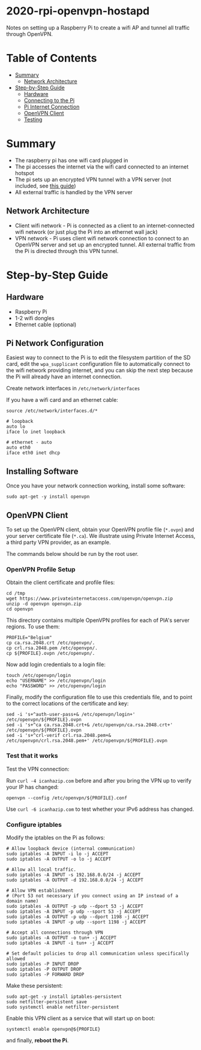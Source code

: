 # 2020-rpi-openvpn-hostapd

Notes on setting up a Raspberry Pi to create a wifi AP and tunnel all traffic through OpenVPN.

# Table of Contents

* [Summary](#summary)
    * [Network Architecture](#network-architecture)
* [Step\-by\-Step Guide](#step-by-step-guide)
    * [Hardware](#hardware)
    * [Connecting to the Pi](#connecting-to-the-pi)
    * [Pi Internet Connection](#pi-internet-connection)
    * [OpenVPN Client](#openvpn-client)
    * [Testing](#testing)

# Summary

* The raspberry pi has one wifi card plugged in
* The pi accesses the internet via the wifi card connected to an internet hotspot
* The pi sets up an encrypted VPN tunnel with a VPN server (not included, see [this guide](https://github.com/charlesreid1/2020-openvpn-mfa-google-auth))
* All external traffic is handled by the VPN server

## Network Architecture

* Client wifi network - Pi is connected as a client to an internet-connected wifi
  network (or just plug the Pi into an ethernet wall jack)
* VPN network - Pi uses client wifi network connection to connect to an OpenVPN server
  and set up an encrypted tunnel. All external traffic from the Pi is directed through
  this VPN tunnel.

# Step-by-Step Guide

## Hardware

* Raspberry Pi
* 1-2 wifi dongles
* Ethernet cable (optional)

## Pi Network Configuration

Easiest way to connect to the Pi is to edit the filesystem partition of the SD card, edit the `wpa_supplicant`
configuration file to automatically connect to the wifi network providing internet, and you can skip the next step
because the Pi will already have an internet connection.

Create network interfaces in `/etc/network/interfaces`

If you have a wifi card and an ethernet cable:

```
source /etc/network/interfaces.d/*

# loopback
auto lo
iface lo inet loopback

# ethernet - auto
auto eth0
iface eth0 inet dhcp
```

## Installing Software

Once you have your network connection working,
install some software:

```
sudo apt-get -y install openvpn
```

## OpenVPN Client

To set up the OpenVPN client, obtain your OpenVPN profile file (`*.ovpn`) and your server certificate
file (`*.ca`). We illustrate using Private Internet Access, a third party VPN provider, as an example.

The commands below should be run by the root user.

### OpenVPN Profile Setup

Obtain the client certificate and profile files:

```
cd /tmp
wget https://www.privateinternetaccess.com/openvpn/openvpn.zip
unzip -d openvpn openvpn.zip
cd openvpn
```

This directory contains multiple OpenVPN profiles for each of PIA's server regions. To use them:

```
PROFILE="Belgium"
cp ca.rsa.2048.crt /etc/openvpn/.
cp crl.rsa.2048.pem /etc/openvpn/.
cp ${PROFILE}.ovpn /etc/openvpn/.
```

Now add login credentials to a login file:

```
touch /etc/openvpn/login
echo "USERNAME" >> /etc/openvpn/login
echo "PASSWORD" >> /etc/openvpn/login
```

Finally, modify the configuration file to use this credentials file, and to point to the correct
locations of the certificate and key:

```
sed -i 's+^auth-user-pass+& /etc/openvpn/login+' /etc/openvpn/${PROFILE}.ovpn
sed -i 's+^ca ca.rsa.2048.crt+& /etc/openvpn/ca.rsa.2048.crt+' /etc/openvpn/${PROFILE}.ovpn
sed -i 's+^crl-verif crl.rsa.2048.pem+& /etc/openvpn/crl.rsa.2048.pem+' /etc/openvpn/${PROFILE}.ovpn
```

### Test that it works

Test the VPN connection:

Run `curl -4 icanhazip.com` before and after you bring the VPN up to verify your IP has changed:

```
openvpn --config /etc/openvpn/${PROFILE}.conf
```

Use `curl -6 icanhazip.com` to test whether your IPv6 address has changed.

### Configure iptables

Modify the iptables on the Pi as follows:

```
# Allow loopback device (internal communication)
sudo iptables -A INPUT -i lo -j ACCEPT
sudo iptables -A OUTPUT -o lo -j ACCEPT

# Allow all local traffic.
sudo iptables -A INPUT -s 192.168.0.0/24 -j ACCEPT
sudo iptables -A OUTPUT -d 192.168.0.0/24 -j ACCEPT

# Allow VPN establishment
# (Port 53 not necessary if you connect using an IP instead of a domain name)
sudo iptables -A OUTPUT -p udp --dport 53 -j ACCEPT
sudo iptables -A INPUT -p udp --sport 53 -j ACCEPT
sudo iptables -A OUTPUT -p udp --dport 1198 -j ACCEPT
sudo iptables -A INPUT -p udp --sport 1198 -j ACCEPT

# Accept all connections through VPN
sudo iptables -A OUTPUT -o tun+ -j ACCEPT
sudo iptables -A INPUT -i tun+ -j ACCEPT

# Set default policies to drop all communication unless specifically allowed
sudo iptables -P INPUT DROP
sudo iptables -P OUTPUT DROP
sudo iptables -P FORWARD DROP
```

Make these persistent:

```
sudo apt-get -y install iptables-persistent
sudo netfilter-persistent save
sudo systemctl enable netfilter-persistent
```

Enable this VPN client as a service that will start up on boot:

```
systemctl enable openvpn@${PROFILE}
```

and finally, **reboot the Pi**.

